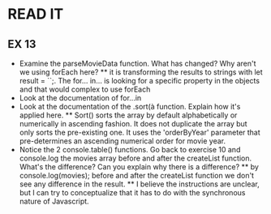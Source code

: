 # READ IT
## EX 13
* Examine the parseMovieData function. What has changed? Why aren't we using forEach here? 
  ** it is transforming the results to strings with let result = ``;. The for... in... is looking for a specific property in the objects and that would complex to use forEach
* Look at the documentation of for...in
* Look at the documentation of the .sort(à function. Explain how it's applied here.
    ** Sort() sorts the array by default alphabetically or numerically in ascending fashion. It does not duplicate the array but only sorts the pre-existing one. It uses the 'orderByYear' parameter that pre-determines an ascending numerical order for movie year.
* Notice the 2 console.table() functions. Go back to exercise 10 and console.log the movies array  before and after the createList function. What's the difference? Can you explain why there is a difference?
    ** by console.log(movies); before and after the createList function we don't see any difference in the result.
    ** I believe the instructions are unclear, but I can try to conceptualize that it has to do with the synchronous nature of Javascript. 